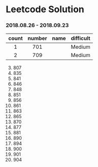 # Leetcode Solution

### 2018.08.26 - 2018.09.23
count | number | name  | difficult                               
:-----:|:----:| ------ |:-----:                        
1 | 701 |    |  Medium        
2 | 709 |     | Medium   
3. 807
4. 835
5. 841
6. 846
7. 848
8. 851
9. 856
10. 861
11. 863
12. 865
13. 870
14. 877
15. 881
16. 890
17. 894
18. 900
19. 901
20. 904
